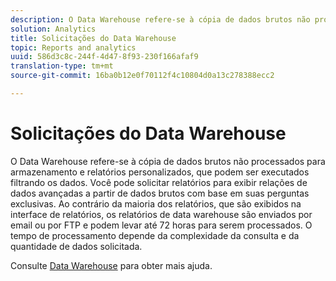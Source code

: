 ```yaml
---
description: O Data Warehouse refere-se à cópia de dados brutos não processados para armazenamento e relatórios personalizados, que podem ser executados filtrando os dados. Você pode solicitar relatórios para exibir relações de dados avançadas a partir de dados brutos com base em suas perguntas exclusivas. Ao contrário da maioria dos relatórios, que são exibidos na interface de relatórios, os relatórios de data warehouse são enviados por email ou por FTP e podem levar até 72 horas para serem processados. O tempo de processamento depende da complexidade da consulta e da quantidade de dados solicitada.
solution: Analytics
title: Solicitações do Data Warehouse
topic: Reports and analytics
uuid: 586d3c8c-244f-4d47-8f93-230f166afaf9
translation-type: tm+mt
source-git-commit: 16ba0b12e0f70112f4c10804d0a13c278388ecc2

---
```



# Solicitações do Data Warehouse

O Data Warehouse refere-se à cópia de dados brutos não processados para armazenamento e relatórios personalizados, que podem ser executados filtrando os dados. Você pode solicitar relatórios para exibir relações de dados avançadas a partir de dados brutos com base em suas perguntas exclusivas. Ao contrário da maioria dos relatórios, que são exibidos na interface de relatórios, os relatórios de data warehouse são enviados por email ou por FTP e podem levar até 72 horas para serem processados. O tempo de processamento depende da complexidade da consulta e da quantidade de dados solicitada.

<!-- I edited this link so it doesn't point to marketing.adobe.com. Please check -Bob -->

Consulte [Data Warehouse](/help/export/data-warehouse/data-warehouse.md) para obter mais ajuda.
